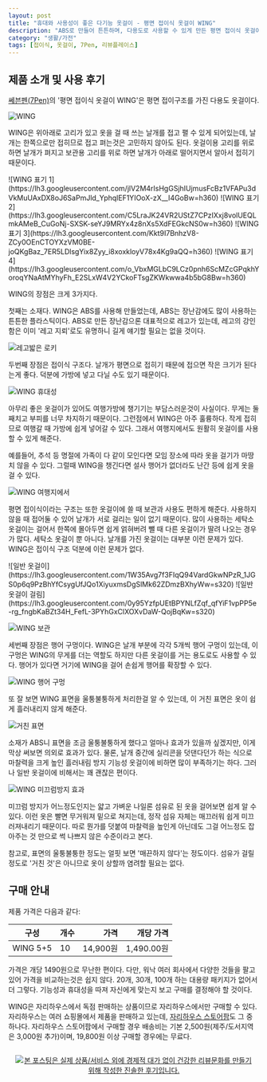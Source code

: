 ```yaml
---
layout: post
title: "휴대와 사용성이 좋은 다기능 옷걸이 - 평면 접이식 옷걸이 WING"
description: "ABS로 만들어 튼튼하며, 다용도로 사용할 수 있게 만든 평면 접이식 옷걸이 WING을 사용해봤다."
category: "생활/가전"
tags: [접이식, 옷걸이, 7Pen, 리뷰플레이스]
---
```


## 제품 소개 및 사용 후기

[쎄븐펜(7Pen)](http://7-pen.com/)의 '평면 접이식 옷걸이 WING'은
평면 접이구조를 가진
다용도 옷걸이다.

![WING](https://lh3.googleusercontent.com/Sot-wOUIkhhibnqZCtKiZgy6H-YW5jvEedxIuCkWw0pHo2-oDr15uAJNP_GtvA3ZCWKs7YpOh8HhZw=s640)

WING은 위아래로 고리가 있고
옷을 걸 때 쓰는 날개를 접고 펼 수 있게 되어있는데,
날개는 한쪽으로만 접히므로 접고 펴는것은 고민하지 않아도 된다.
옷걸이용 고리를 위로하면 날개가 펴지고
보관용 고리를 위로 하면 날개가 아래로 떨어지면서 알아서 접히기 때문이다.

<p class="center" markdown="1">
![WING 표기 1](https://lh3.googleusercontent.com/jlV2M4rIsHgGSjhIUjmusFcBz1VFAPu3dVkMuUAxDX8oJ6SaPmJld_YphqlEF1YIOoX-zX__I4GoBw=h360)
![WING 표기 2](https://lh3.googleusercontent.com/C5LraJK24VR2UStZ7CPzIXxj8volUEQLmkAMeB_CuGoNj-SXSK-seYJ9MRYx4z8nXs5XdFEGkcNS0w=h360)
![WING 표기 3](https://lh3.googleusercontent.com/Kkt9I7BnhzV8-ZCy0OEnCTOYXzVM0BE-joQKgBaz_7ER5LDlsgYix8Zyy_i8xoxkloyV78x4Kg9aQQ=h360)
![WING 표기 4](https://lh3.googleusercontent.com/o_VbxMGLbC9LCz0pnh6ScMZcGPqkhYoroqYNaAtMYhyFh_E2SLxW4V2YCkoFTsgZKWkwwa4b5bG8Bw=h360)
</p>

WING의 장점은 크게 3가지다.

첫째는 소재다.
WING은 ABS를 사용해 만들었는데,
ABS는 장난감에도 많이 사용하는 튼튼한 플라스틱이다.
ABS로 만든 장난감으론 대표적으로 레고가 있는데,
레고의 강인함은 이미 '레고 지뢰'로도 유명하니 길게 얘기할 필요는 없을 것이다.

![레고밟은 로키](https://lh3.googleusercontent.com/-PQMA0_v04ls/Wd0Jn_APv8I/AAAAAAAAYj0/nlRkKUbqbTkKJV4rfhlj1kS0VAmMoYo-wCE0YBhgL/s500/legoed-loki.jpg "레고의 단단함은 '지뢰'라 불릴 정도로 유명하다.")

두번째 장점은 접이식 구조다.
날개가 평면으로 접히기 때문에 접으면 작은 크기가 된다는게 좋다.
덕분에 가방에 넣고 다닐 수도 있기 때문이다.

![WING 휴대성](https://lh3.googleusercontent.com/dHy_srDpMLVa4sgMlsFcX2zAkxIcHWVhdmHyuGK5heQFlm68m94RtHoWuuF00W8jiH1VcukPc0eYmA=s640)

아무리 좋은 옷걸이가 있어도 여행가방에 챙기기는 부담스러운것이 사실이다.
무게는 둘째치고 부피를 너무 차지하기 때문이다.
그런점에서 WING은 아주 훌륭하다.
작게 접히므로 여행갈 때 가방에 쉽게 넣어갈 수 있다.
그래서 여행지에서도 원활히 옷걸이를 사용할 수 있게 해준다.

예를들어, 추석 등 명절에 가족이 다 같이 모인다면 모임 장소에 따라 옷을 걸기가 마땅치 않을 수 있다.
그럴때 WING을 챙긴다면 설사 행어가 없더라도 난간 등에 쉽게 옷을 걸 수 있다.

![WING 여행지에서](https://lh3.googleusercontent.com/S4eHxG2QgcleFMWnZYrDd8t6xZjEB8iMFKHaCQchs33psspqK259Hf0Mt11EnUsCjteE5UU4CxGeAQ=s640)

평면 접이식이라는 구조는 또한 옷걸이에 쓸 때 보관과 사용도 편하게 해준다.
사용하지 않을 때 접어둘 수 있어 날개가 서로 걸리는 일이 없기 때문이다.
많이 사용하는 세탁소 옷걸이는 걸어서 한쪽에 몰아두면 쉽게 얽혀버려 뺄 때 다른 옷걸이가 딸려 나오는 경우가 많다.
세탁소 옷걸이 뿐 아니다.
날개를 가진 옷걸이는 대부분 이런 문제가 있다.
WING은 접이식 구조 덕분에 이런 문제가 없다.

<p class="center" markdown="1">
![일반 옷걸이](https://lh3.googleusercontent.com/1W35Avg7f3FIqQ94VardGkwNPzR_1JGS0p6q9PzBhYfCsygUfJQo1XiyuxmsDgSlMk62ZDmzBXhyWw=s320)
![일반 옷걸이 걸림](https://lh3.googleusercontent.com/0y95YzfpUEtBPYNLfZqf_qfYiF1vpPP5e-rg_fngbKaBZt34H_FefL-3PYhGxClXOXvDaW-QojBqKw=s320)
</p>

![WING 보관](https://lh3.googleusercontent.com/26Ic_DFuiOlaeOILadmOKSdk8jK0SKU7gorbnJ_HRXohW7MMyMT1YTDNk83BxI_EKMgfR31bJKFqFw=s640)

세번째 장점은 행어 구멍이다.
WING은 날개 부분에 각각 5개씩 행어 구멍이 있는데,
이 구멍은 WING의 무게를 더는 역할도 하지만
다른 옷걸이를 거는 용도로도 사용할 수 있다.
행어가 있다면 거기에 WING을 걸어 손쉽게 행어를 확장할 수 있다.

![WING 행어 구멍](https://lh3.googleusercontent.com/wN_UeJdwLNecICZG9uimSgpPfeJpK8hbBurHx6OvCUSZ-UnlNa6RH_bGNw6diYoJUyXmGVMt6YrqIQ=s640)

또 잘 보면 WING 표면을 울퉁불퉁하게 처리한걸 알 수 있는데,
이 거친 표면은 옷이 쉽게 흘러내리지 않게 해준다.

![거친 표면](https://lh3.googleusercontent.com/IannswjIjLHYXDWKSQf5Gyujf_pPAF0-MhETjPAlLVhd9gQmn-CgxISKdhvhWmiLrhx6YYB1Tr1ClQ=s640)

소재가 ABS니 표면을 조금 울퉁불퉁하게 했다고 얼마나 효과가 있을까 싶겠지만,
이게 막상 써보면 의외로 효과가 있다.
물론, 날개 중간에 실리콘을 덧댄다던가 하는 식으로 마찰력을 크게 높인
흘러내림 방지 기능성 옷걸이에 비하면 많이 부족하기는 하다.
그러나 일반 옷걸이에 비해서는 꽤 괜찮은 편이다.

![WING 미끄럼방지 효과](https://lh3.googleusercontent.com/l1OJjHiczo-qikrFSE2947T1021nzKqCeyFI6JPcgRRjSV-95LS_knoWCbTkIlgXMr3EtSiL4DXJOQ=s640)

미끄럼 방지가 어느정도인지는 얇고 가벼운 나일론 섬유로 된 옷을 걸어보면 쉽게 알 수 있다.
이런 옷은 빨면 무거워져 밑으로 쳐지는데,
정작 섬유 자체는 매끄러워 쉽게 미끄러져내리기 때문이다.
따로 뭔가를 덧붙여 마찰력을 높인게 아닌데도
그걸 어느정도 잡아주는 것 만으로 썩 나쁘지 않은 수준이라고 본다.

참고로, 표면의 울퉁불퉁한 정도는 얼핏 보면 '매끈하지 않다'는 정도이다.
섬유가 걸릴 정도로 '거친 것'은 아니므로 옷이 상할까 염려할 필요는 없다.



## 구매 안내

제품 가격은 다음과 같다:

구성     | 개수 | 가격     | 개당 가격
---------|------|---------:|----------:
WING 5+5 | 10   | 14,900원 | 1,490.00원

가격은 개당 1490원으로 무난한 편이다.
다만, 워낙 여러 회사에서 다양한 것들을 팔고 있어 가격을 비교하는것은 쉽지 않다.
20개, 30개, 100개 하는 대용량 패키지가 없어서 더 그렇다.
기능성과 휴대성을 따져 자신에게 맞는지 보고 구매를 결정해야 할 것이다.

WING은 자리하우스에서 독점 판매하는 상품이므로 자리하우스에서만 구매할 수 있다.
자리하우스는 여러 쇼핑몰에서 제품을 판매하고 있는데,
[자리하우스 스토어팜](http://storefarm.naver.com/jarihouse/products/2062712900)도 그 중 하나다.
자리하우스 스토어팜에서 구매할 경우
배송비는 기본 2,500원(제주/도서지역은 3,000원 추가)이며,
19,800원 이상 구매할 경우에는 무료다.



<div style="text-align: center; padding: 1em;"><a href="http://reviewplace.co.kr/detail.php?number=10063" target="_blank"><img src="http://reviewplace.co.kr/blog_traffic.php?key=MTAwNjN8cmV6bm9h" border="0" alt="본 포스팅은 실제 상품/서비스 외에 경제적 대가 없이 건강한 리뷰문화를 만들기 위해 작성한 진솔한 후기입니다."></a></div>
